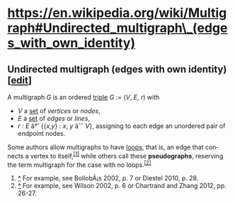 # https://en.wikipedia.org/wiki/Multigraph#Undirected_multigraph\_(edges_with_own_identity)

<div class="mw-content-ltr mw-parser-output" lang="en" dir="ltr">

## <span id="Undirected_multigraph_.28edges_with_own_identity.29"></span><span id="Undirected_multigraph_(edges_with_own_identity)" class="mw-headline">Undirected multigraph (edges with own identity)</span><span class="mw-editsection"><span class="mw-editsection-bracket">\[</span>[edit](/w/index.php?title=Multigraph&action=edit&section=1 "Edit section: Undirected multigraph (edges with own identity)")<span class="mw-editsection-bracket">\]</span></span>

A multigraph *G* is an ordered
<a href="/wiki/Triple_(mathematics)" class="mw-redirect"
title="Triple (mathematics)">triple</a> *G* := (*V*, *E*, *r*) with

- *V* a [set](/wiki/Set_(mathematics) "Set (mathematics)") of *vertices*
  or *nodes*,
- *E* a [set](/wiki/Set_(mathematics) "Set (mathematics)") of *edges* or
  *lines*,
- *r* : *E* â†’ {{*x*,*y*} : *x*, *y* âˆˆ *V*}, assigning to each edge
  an unordered pair of endpoint nodes.

Some authors allow multigraphs to have
[loops](/wiki/Loop_(graph_theory) "Loop (graph theory)"), that is, an
edge that connects a vertex to itself,<sup>[\[1\]](#cite_note-1)</sup>
while others call these **pseudographs**, reserving the term multigraph
for the case with no loops.<sup>[\[2\]](#cite_note-2)</sup>

<div class="mw-references-wrap">

1.  <span id="cite_note-1"><span class="mw-cite-backlink">**[^](#cite_ref-1)**</span>
    <span class="reference-text">For example, see BollobÃ¡s 2002, p. 7
    or Diestel 2010, p. 28.</span></span>
2.  <span id="cite_note-2"><span class="mw-cite-backlink">**[^](#cite_ref-2)**</span>
    <span class="reference-text">For example, see Wilson 2002, p. 6 or
    Chartrand and Zhang 2012, pp. 26-27.</span></span>

</div>

</div>
